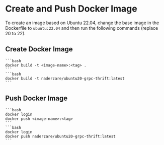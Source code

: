 # Create and Push Docker Image

To create an image based on Ubuntu 22.04, change the base image in the Dockerfile to `ubuntu:22.04` and then run the following commands (replace 20 to 22).
## Create Docker Image
    
    ```bash
    docker build -t <image-name>:<tag> .
    ```
    ```bash
    docker build -t naderzare/ubuntu20-grpc-thrift:latest
    ```

## Push Docker Image

    ```bash
    docker login
    docker push <image-name>:<tag>
    ```
    ```bash
    docker login
    docker push naderzare/ubuntu20-grpc-thrift:latest
    ```
